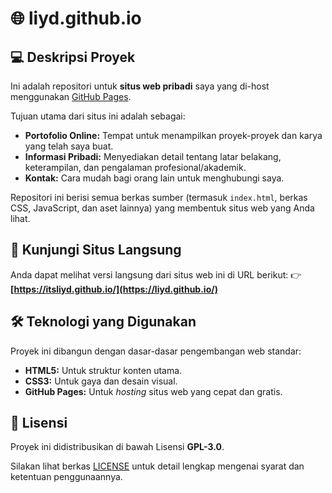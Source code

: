 # 🌐 liyd.github.io

## 💻 Deskripsi Proyek

Ini adalah repositori untuk **situs web pribadi** saya yang di-host menggunakan [GitHub Pages](https://pages.github.com/).

Tujuan utama dari situs ini adalah sebagai:
* **Portofolio Online:** Tempat untuk menampilkan proyek-proyek dan karya yang telah saya buat.
* **Informasi Pribadi:** Menyediakan detail tentang latar belakang, keterampilan, dan pengalaman profesional/akademik.
* **Kontak:** Cara mudah bagi orang lain untuk menghubungi saya.

Repositori ini berisi semua berkas sumber (termasuk `index.html`, berkas CSS, JavaScript, dan aset lainnya) yang membentuk situs web yang Anda lihat.

## 🔗 Kunjungi Situs Langsung

Anda dapat melihat versi langsung dari situs web ini di URL berikut:
👉 **[https://itsliyd.github.io/](https://liyd.github.io/)**

## 🛠️ Teknologi yang Digunakan

Proyek ini dibangun dengan dasar-dasar pengembangan web standar:

* **HTML5:** Untuk struktur konten utama.
* **CSS3:** Untuk gaya dan desain visual.
* **GitHub Pages:** Untuk *hosting* situs web yang cepat dan gratis.

## 📜 Lisensi

Proyek ini didistribusikan di bawah Lisensi **GPL-3.0**.

Silakan lihat berkas [LICENSE](LICENSE) untuk detail lengkap mengenai syarat dan ketentuan penggunaannya.
